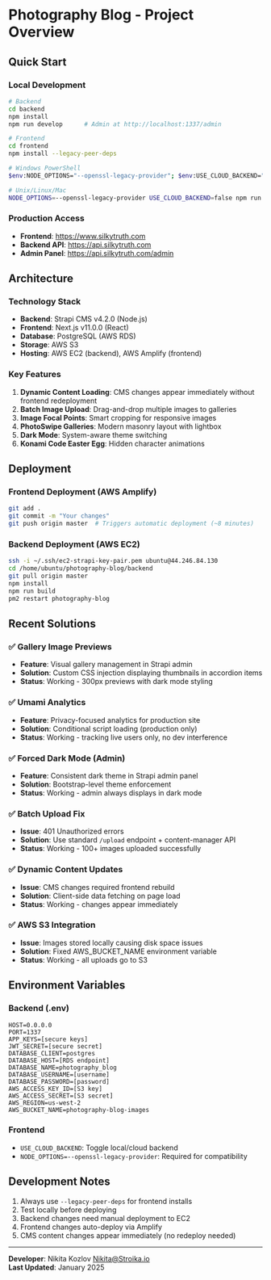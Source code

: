 # Photography Blog - Project Overview

## Quick Start

### Local Development
```bash
# Backend
cd backend
npm install
npm run develop      # Admin at http://localhost:1337/admin

# Frontend
cd frontend
npm install --legacy-peer-deps

# Windows PowerShell
$env:NODE_OPTIONS="--openssl-legacy-provider"; $env:USE_CLOUD_BACKEND="false"; npm run dev

# Unix/Linux/Mac
NODE_OPTIONS=--openssl-legacy-provider USE_CLOUD_BACKEND=false npm run dev
```

### Production Access
- **Frontend**: https://www.silkytruth.com
- **Backend API**: https://api.silkytruth.com
- **Admin Panel**: https://api.silkytruth.com/admin

## Architecture

### Technology Stack
- **Backend**: Strapi CMS v4.2.0 (Node.js)
- **Frontend**: Next.js v11.0.0 (React)
- **Database**: PostgreSQL (AWS RDS)
- **Storage**: AWS S3
- **Hosting**: AWS EC2 (backend), AWS Amplify (frontend)

### Key Features
1. **Dynamic Content Loading**: CMS changes appear immediately without frontend redeployment
2. **Batch Image Upload**: Drag-and-drop multiple images to galleries
3. **Image Focal Points**: Smart cropping for responsive images
4. **PhotoSwipe Galleries**: Modern masonry layout with lightbox
5. **Dark Mode**: System-aware theme switching
6. **Konami Code Easter Egg**: Hidden character animations

## Deployment

### Frontend Deployment (AWS Amplify)
```bash
git add .
git commit -m "Your changes"
git push origin master  # Triggers automatic deployment (~8 minutes)
```

### Backend Deployment (AWS EC2)
```bash
ssh -i ~/.ssh/ec2-strapi-key-pair.pem ubuntu@44.246.84.130
cd /home/ubuntu/photography-blog/backend
git pull origin master
npm install
npm run build
pm2 restart photography-blog
```

## Recent Solutions

### ✅ Gallery Image Previews
- **Feature**: Visual gallery management in Strapi admin
- **Solution**: Custom CSS injection displaying thumbnails in accordion items
- **Status**: Working - 300px previews with dark mode styling

### ✅ Umami Analytics
- **Feature**: Privacy-focused analytics for production site
- **Solution**: Conditional script loading (production only)
- **Status**: Working - tracking live users only, no dev interference

### ✅ Forced Dark Mode (Admin)
- **Feature**: Consistent dark theme in Strapi admin panel
- **Solution**: Bootstrap-level theme enforcement
- **Status**: Working - admin always displays in dark mode

### ✅ Batch Upload Fix
- **Issue**: 401 Unauthorized errors
- **Solution**: Use standard `/upload` endpoint + content-manager API
- **Status**: Working - 100+ images uploaded successfully

### ✅ Dynamic Content Updates
- **Issue**: CMS changes required frontend rebuild
- **Solution**: Client-side data fetching on page load
- **Status**: Working - changes appear immediately

### ✅ AWS S3 Integration
- **Issue**: Images stored locally causing disk space issues
- **Solution**: Fixed AWS_BUCKET_NAME environment variable
- **Status**: Working - all uploads go to S3

## Environment Variables

### Backend (.env)
```
HOST=0.0.0.0
PORT=1337
APP_KEYS=[secure keys]
JWT_SECRET=[secure secret]
DATABASE_CLIENT=postgres
DATABASE_HOST=[RDS endpoint]
DATABASE_NAME=photography_blog
DATABASE_USERNAME=[username]
DATABASE_PASSWORD=[password]
AWS_ACCESS_KEY_ID=[S3 key]
AWS_ACCESS_SECRET=[S3 secret]
AWS_REGION=us-west-2
AWS_BUCKET_NAME=photography-blog-images
```

### Frontend
- `USE_CLOUD_BACKEND`: Toggle local/cloud backend
- `NODE_OPTIONS=--openssl-legacy-provider`: Required for compatibility

## Development Notes

1. Always use `--legacy-peer-deps` for frontend installs
2. Test locally before deploying
3. Backend changes need manual deployment to EC2
4. Frontend changes auto-deploy via Amplify
5. CMS content changes appear immediately (no redeploy needed)

---

**Developer**: Nikita Kozlov <Nikita@Stroika.io>  
**Last Updated**: January 2025
